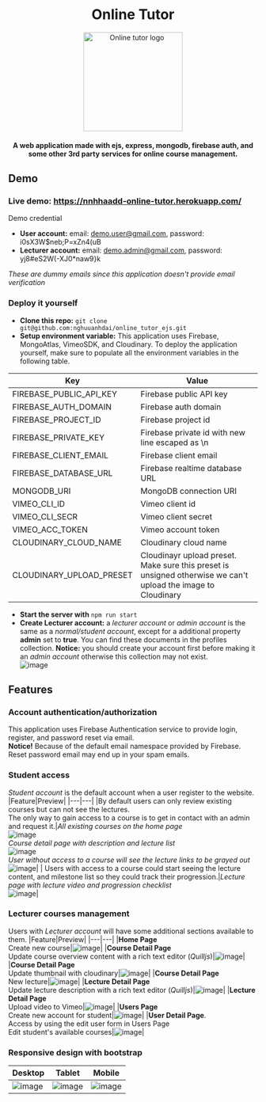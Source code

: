 <h1 align="center">
    Online Tutor
</h1>
<p align="center">
  <img width="200" src="https://user-images.githubusercontent.com/24937352/175797809-493b719c-e306-43f2-a012-8756c5169bae.png" alt="Online tutor logo">
  <br/>
  <h4 align="center">A web application made with ejs, express, mongodb, firebase auth, and some other 3rd party services for online course management.</h4>
</p>

## Demo
### Live demo: https://nnhhaadd-online-tutor.herokuapp.com/
Demo credential
  - **User account:** email: demo.user@gmail.com, password: i0sX3W$neb;P=xZn4(uB  
  - **Lecturer account:** email: demo.admin@gmail.com, password: yj8#eS2W(-XJ0*naw9}k   

*These are dummy emails since this application doesn't provide email verification*

### Deploy it yourself
  - **Clone this repo:** `git clone git@github.com:nghuuanhdai/online_tutor_ejs.git`
  - **Setup environment variable:** This application uses Firebase, MongoAtlas, VimeoSDK, and Cloudinary. To deploy the application yourself, make sure to populate all the environment variables in the following table.


| Key | Value |
|---|---|
| FIREBASE_PUBLIC_API_KEY     | Firebase public API key |
| FIREBASE_AUTH_DOMAIN        | Firebase auth domain |
| FIREBASE_PROJECT_ID         | Firebase project id |
| FIREBASE_PRIVATE_KEY        | Firebase private id with new line escaped as \n |
| FIREBASE_CLIENT_EMAIL       | Firebase client email |
| FIREBASE_DATABASE_URL       | Firebase realtime database URL |
| MONGODB_URI                 | MongoDB connection URI |
| VIMEO_CLI_ID                | Vimeo client id |
| VIMEO_CLI_SECR              | Vimeo client secret |
| VIMEO_ACC_TOKEN             | Vimeo account token |
| CLOUDINARY_CLOUD_NAME       | Cloudinary cloud name |
| CLOUDINARY_UPLOAD_PRESET    | Cloudinayr upload preset. Make sure this preset is unsigned otherwise we can't upload the image to Cloudinary |

  - **Start the server with**  `npm run start` 
  - **Create Lecturer account:** a *lecturer account* or *admin account* is the same as a *normal/student account*, except for a additional property **admin** set to **true**. You can find these documents in the profiles collection. **Notice:** you should create your account first before making it an *admin account* otherwise this collection may not exist.  
       ![image](https://user-images.githubusercontent.com/24937352/175797774-1f25a4c8-6c82-4f10-a7e4-2c6f38f76cdd.png)
       
## Features
### Account authentication/authorization
This application uses Firebase Authentication service to provide login, register, and password reset via email.  
**Notice!** Because of the default email namespace provided by Firebase. Reset password email may end up in your spam emails.

### Student access
*Student account* is the default account when a user register to the website.
|Feature|Preview|
|---|---|
|By default users can only review existing courses but can not see the lectures.<br>The only way to gain access to a course is to get in contact with an admin and request it.|*All existing courses on the home page*<br>![image](https://user-images.githubusercontent.com/24937352/175798237-e9d4fb2d-c612-4d72-91a3-fe7eb93d81ee.png)<br>*Course detail page with description and lecture list*<br>![image](https://user-images.githubusercontent.com/24937352/175798407-f5c88336-6f19-4c14-a5c3-81c5c4a056fe.png)<br>*User without access to a course will see the lecture links to be grayed out*<br>![image](https://user-images.githubusercontent.com/24937352/175798162-37878458-eb70-4eea-93a9-e7d6ceba2b1a.png)|
| Users with access to a course could start seeing the lecture content, and milestone list so they could track their progression.|*Lecture page with lecture video and progression checklist*<br>![image](https://user-images.githubusercontent.com/24937352/175798272-9554885e-aff2-4845-b2bc-f6ba7d3b893e.png)|

### Lecturer courses management
Users with *Lecturer account* will have some additional sections available to them.
|Feature|Preview|
|---|---|
|**Home Page**<br>Create new course|![image](https://user-images.githubusercontent.com/24937352/175798664-353efbcc-151d-46d3-b703-532f0afc927c.png)|
|**Course Detail Page**<br>Update course overview content with a rich text editor (*Quilljs*)|![image](https://user-images.githubusercontent.com/24937352/175798671-838b93ac-59a8-4225-bc3a-45dd5b7a3491.png)|
|**Course Detail Page**<br>Update thumbnail with cloudinary|![image](https://user-images.githubusercontent.com/24937352/175798686-a1a3fa14-85c1-421f-b7de-fba53b4ee920.png)|
|**Course Detail Page**<br>New lecture|![image](https://user-images.githubusercontent.com/24937352/175798693-11b5b520-3e47-468c-9d13-c0f30a5b50d3.png)|
|**Lecture Detail Page**<br>Update lecture description with a rich text editor (*Quilljs*)|![image](https://user-images.githubusercontent.com/24937352/175798701-680fd3e2-3501-4a07-883d-dd8707c1e708.png)|
|**Lecture Detail Page**<br>Upload video to Vimeo|![image](https://user-images.githubusercontent.com/24937352/175798707-b6ecc12b-8172-45ee-a955-3c8882161130.png)|
|**Users Page**<br>Create new account for student|![image](https://user-images.githubusercontent.com/24937352/175798660-f688f73e-665d-4607-b3ec-403223fe8b9c.png)|
|**User Detail Page**.<br>Access by using the edit user form in Users Page<br>Edit student's available courses|![image](https://user-images.githubusercontent.com/24937352/175798653-3fe589d8-95bc-4ea4-81a3-0b92329009ca.png)|

### Responsive design with bootstrap
| Desktop | Tablet | Mobile |
|---|---|---|
|![image](https://user-images.githubusercontent.com/24937352/175798041-1ede269f-98bb-45db-91a4-0373e032427d.png)|![image](https://user-images.githubusercontent.com/24937352/175798046-d994f2e8-75d8-469d-b87c-cbac14a15798.png)|![image](https://user-images.githubusercontent.com/24937352/175798054-b70a64c6-5cdf-4405-8a1c-3e903110c2a1.png)|
